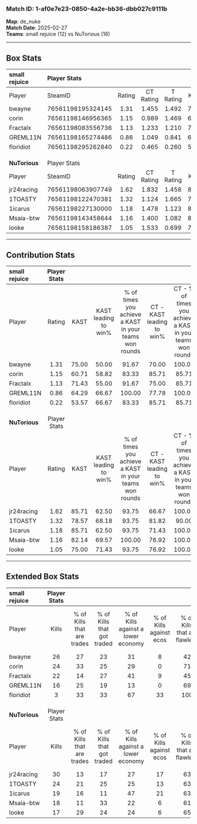 ### Match ID: 1-af0e7e23-0850-4a2e-bb36-dbb027c9111b  
**Map**: de_nuke  
**Match Date**: 2025-02-27  
**Teams**: small rejuice (12) vs NuTorious (16)  

---  

## Box Stats  

| **small rejuice** | Player Stats      |        |           |          |       |       |       |         |        |      |     |
| :- | :- | :-: | :-: | :-: | :-: | :-: | :-: | :-: | :-: | :-: | :-: |
| Player            | SteamID           | Rating | CT Rating | T Rating | KAST  |  ADR  | Kills | Assists | Deaths | K/D  | HS% |
| bwayne            | 76561198195324145 |  1.31  |   1.455   |  1.492   | 75.00 | 96.1  |  26   |    4    |   22   | 1.18 | 53  |
| corin             | 76561198146956365 |  1.15  |   0.989   |  1.469   | 60.71 | 90.5  |  24   |    3    |   21   | 1.14 | 70  |
| Fractalx          | 76561198083556736 |  1.13  |   1.233   |  1.210   | 71.43 | 86.4  |  22   |    4    |   22   | 1.00 | 68  |
| GREML11N          | 76561198165274486 |  0.86  |   1.049   |  0.841   | 64.29 | 71.0  |  16   |    7    |   22   | 0.73 | 62  |
| floridiot         | 76561198295262840 |  0.22  |   0.465   |  0.260   | 53.57 | 22.8  |   3   |    6    |   22   | 0.14 | 33  |
|                   |                   |        |           |          |       |       |       |         |        |      |     |
|                   |                   |        |           |          |       |       |       |         |        |      |     |
|                   |                   |        |           |          |       |       |       |         |        |      |     |
| **NuTorious**     | Player Stats      |        |           |          |       |       |       |         |        |      |     |
| Player            | SteamID           | Rating | CT Rating | T Rating | KAST  |  ADR  | Kills | Assists | Deaths | K/D  | HS% |
| jr24racing        | 76561198063907749 |  1.62  |   1.832   |  1.458   | 85.71 | 112.8 |  30   |    7    |   20   | 1.50 | 53  |
| 1TOASTY           | 76561198122470381 |  1.32  |   1.124   |  1.665   | 78.57 | 85.8  |  24   |    8    |   19   | 1.26 | 25  |
| 1icarus           | 76561198227130000 |  1.18  |   1.478   |  1.123   | 85.71 | 63.1  |  19   |    7    |   17   | 1.12 | 47  |
| Msaia-btw         | 76561198143458644 |  1.16  |   1.400   |  1.082   | 82.14 | 68.6  |  18   |    9    |   16   | 1.13 | 55  |
| looke             | 76561198158186387 |  1.05  |   1.533   |  0.699   | 75.00 | 81.8  |  17   |   10    |   20   | 0.85 | 35  |
---  

## Contribution Stats  

| **small rejuice** | Player Stats |       |                      |                                                        |                           |                                                             |                          |                                                            |
| :- | :-: | :-: | :-: | :-: | :-: | :-: | :-: | :-: |
| Player            |    Rating    | KAST  | KAST leading to win% | % of times you achieve a KAST in your teams won rounds | CT - KAST leading to win% | CT - % of times you achieve a KAST in your teams won rounds | T - KAST leading to win% | T - % of times you achieve a KAST in your teams won rounds |
| bwayne            |     1.31     | 75.00 |        50.00         |                         91.67                          |           70.00           |                           100.00                            |          33.33           |                           80.00                            |
| corin             |     1.15     | 60.71 |        58.82         |                         83.33                          |           85.71           |                            85.71                            |          40.00           |                           80.00                            |
| Fractalx          |     1.13     | 71.43 |        55.00         |                         91.67                          |           75.00           |                            85.71                            |          41.67           |                           100.00                           |
| GREML11N          |     0.86     | 64.29 |        66.67         |                         100.00                         |           77.78           |                           100.00                            |          55.56           |                           100.00                           |
| floridiot         |     0.22     | 53.57 |        66.67         |                         83.33                          |           85.71           |                            85.71                            |          50.00           |                           80.00                            |
|                   |              |       |                      |                                                        |                           |                                                             |                          |                                                            |
|                   |              |       |                      |                                                        |                           |                                                             |                          |                                                            |
|                   |              |       |                      |                                                        |                           |                                                             |                          |                                                            |
| **NuTorious**     | Player Stats |       |                      |                                                        |                           |                                                             |                          |                                                            |
| Player            |    Rating    | KAST  | KAST leading to win% | % of times you achieve a KAST in your teams won rounds | CT - KAST leading to win% | CT - % of times you achieve a KAST in your teams won rounds | T - KAST leading to win% | T - % of times you achieve a KAST in your teams won rounds |
| jr24racing        |     1.62     | 85.71 |        62.50         |                         93.75                          |           66.67           |                           100.00                            |          55.56           |                           83.33                            |
| 1TOASTY           |     1.32     | 78.57 |        68.18         |                         93.75                          |           81.82           |                            90.00                            |          54.55           |                           100.00                           |
| 1icarus           |     1.18     | 85.71 |        62.50         |                         93.75                          |           71.43           |                           100.00                            |          50.00           |                           83.33                            |
| Msaia-btw         |     1.16     | 82.14 |        69.57         |                         100.00                         |           76.92           |                           100.00                            |          60.00           |                           100.00                           |
| looke             |     1.05     | 75.00 |        71.43         |                         93.75                          |           76.92           |                           100.00                            |          62.50           |                           83.33                            |
---  

## Extended Box Stats  

| **small rejuice** | Player Stats |                            |                            |                                    |                         |                              |                                 |        |                             |                                     |                          |                               |                            |
| :- | :-: | :-: | :-: | :-: | :-: | :-: | :-: | :-: | :-: | :-: | :-: | :-: | :-: |
| Player            |    Kills     | % of Kills that are trades | % of Kills that got traded | % of Kills against a lower economy | % of Kills against ecos | % of Kills that are flawless | % of Kills that are close duels | Deaths | % of Deaths that get traded | % of Deaths against a lower economy | % of Deaths against ecos | % of Deaths that are flawless | % of Deaths that are close |
| bwayne            |      26      |             27             |             23             |                 31                 |            8            |              42              |               15                |   22   |             32              |                 14                  |            0             |              50               |             9              |
| corin             |      24      |             33             |             25             |                 29                 |            0            |              71              |                0                |   21   |             10              |                 14                  |            0             |              57               |             5              |
| Fractalx          |      22      |             14             |             27             |                 41                 |            9            |              45              |                5                |   22   |             18              |                 23                  |            5             |              73               |             0              |
| GREML11N          |      16      |             25             |             19             |                 13                 |            0            |              69              |                6                |   22   |             18              |                 14                  |            5             |              64               |             0              |
| floridiot         |      3       |             33             |             33             |                 67                 |           33            |             100              |                0                |   22   |             32              |                 14                  |            5             |              73               |             0              |
|                   |              |                            |                            |                                    |                         |                              |                                 |        |                             |                                     |                          |                               |                            |
|                   |              |                            |                            |                                    |                         |                              |                                 |        |                             |                                     |                          |                               |                            |
|                   |              |                            |                            |                                    |                         |                              |                                 |        |                             |                                     |                          |                               |                            |
| **NuTorious**     | Player Stats |                            |                            |                                    |                         |                              |                                 |        |                             |                                     |                          |                               |                            |
| Player            |    Kills     | % of Kills that are trades | % of Kills that got traded | % of Kills against a lower economy | % of Kills against ecos | % of Kills that are flawless | % of Kills that are close duels | Deaths | % of Deaths that get traded | % of Deaths against a lower economy | % of Deaths against ecos | % of Deaths that are flawless | % of Deaths that are close |
| jr24racing        |      30      |             13             |             17             |                 27                 |           17            |              63              |                3                |   20   |             10              |                 35                  |            15            |              60               |             10             |
| 1TOASTY           |      24      |             21             |             25             |                 25                 |           13            |              63              |                4                |   19   |             16              |                 21                  |            11            |              53               |             0              |
| 1icarus           |      19      |             16             |             11             |                 47                 |           21            |              63              |                0                |   17   |             41              |                 12                  |            6             |              53               |             0              |
| Msaia-btw         |      18      |             11             |             33             |                 22                 |            6            |              61              |                0                |   16   |             25              |                  6                  |            0             |              56               |             0              |
| looke             |      17      |             29             |             24             |                 24                 |            6            |              65              |                6                |   20   |             25              |                 15                  |            0             |              55               |             20             |
